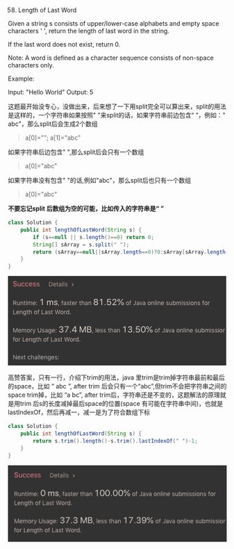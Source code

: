 58. Length of Last Word

Given a string s consists of upper/lower-case alphabets and empty space characters ' ', return the length of last word in the string.

If the last word does not exist, return 0.

Note: A word is defined as a character sequence consists of non-space characters only.

Example:

Input: "Hello World"
Output: 5

这题最开始没专心，没做出来，后来想了一下用split完全可以算出来，split的用法是这样的，一个字符串如果按照" "来split的话，如果字符串前边包含“ ”，例如：" abc"，那么split后会生成2个数组
>a[0]="";
a[1]="abc"

如果字符串后边包含" ",那么split后会只有一个数组
>a[0]="abc"

如果字符串没有包含" "的话,例如"abc"，那么split后也只有一个数组
>a[0]="abc"

<b>不要忘记split 后数组为空的可能，比如传入的字符串是“ ”</b>

```java
class Solution {
    public int lengthOfLastWord(String s) {
        if (s==null || s.length()==0) return 0;        
        String[] sArray = s.split(" ");        
        return (sArray==null||sArray.length==0)?0:sArray[sArray.length-1].length();
    }
}
```
![GitHub Logo](/image/58.png)

高赞答案，只有一行，介绍下trim的用法，java 里trim是trim掉字符串最前和最后的space，比如
“ abc ”, after trim 后会只有一个“abc”,但trim不会把字符串之间的space trim掉，比如
“a bc”, after trim后，字符串还是不变的，这题解法的原理就是用trim 后s的长度减掉最后space的位置(space 有可能在字符串中间)，也就是lastIndexOf，然后再减一，减一是为了符合数组下标

```java
class Solution {
    public int lengthOfLastWord(String s) {
        return s.trim().length()-s.trim().lastIndexOf(" ")-1;
    }
}
```
![GitHub Logo](/image/58.1.png)